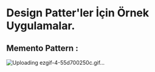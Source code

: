 # Design Patter'ler İçin Örnek Uygulamalar.


## Memento Pattern : 


![Uploading ezgif-4-55d700250c.gif…]()
